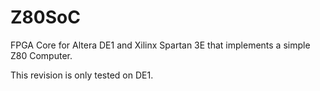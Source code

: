 # Z80SoC
FPGA Core for Altera DE1 and Xilinx Spartan 3E that implements a simple Z80 Computer.

This revision is only tested on DE1.
